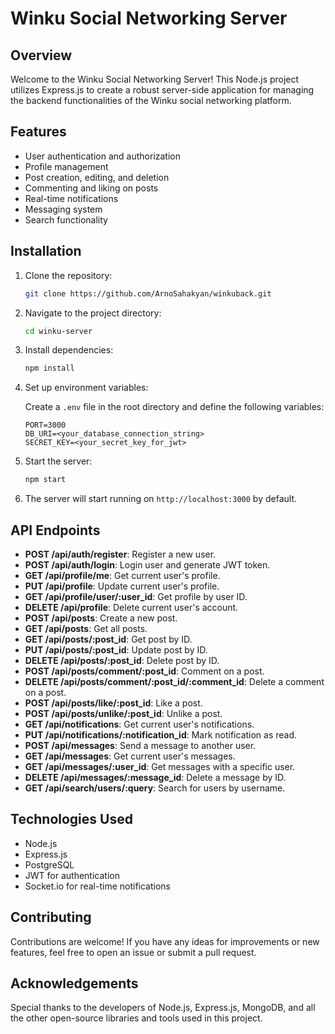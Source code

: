 # Winku Social Networking Server

## Overview

Welcome to the Winku Social Networking Server! This Node.js project utilizes Express.js to create a robust server-side application for managing the backend functionalities of the Winku social networking platform.

## Features

- User authentication and authorization
- Profile management
- Post creation, editing, and deletion
- Commenting and liking on posts
- Real-time notifications
- Messaging system
- Search functionality

## Installation

1. Clone the repository:

    ```bash
    git clone https://github.com/ArnoSahakyan/winkuback.git
    ```

2. Navigate to the project directory:

    ```bash
    cd winku-server
    ```

3. Install dependencies:

    ```bash
    npm install
    ```

4. Set up environment variables:

    Create a `.env` file in the root directory and define the following variables:

    ```
    PORT=3000
    DB_URI=<your_database_connection_string>
    SECRET_KEY=<your_secret_key_for_jwt>
    ```

5. Start the server:

    ```bash
    npm start
    ```

6. The server will start running on `http://localhost:3000` by default.

## API Endpoints

- **POST /api/auth/register**: Register a new user.
- **POST /api/auth/login**: Login user and generate JWT token.
- **GET /api/profile/me**: Get current user's profile.
- **PUT /api/profile**: Update current user's profile.
- **GET /api/profile/user/:user_id**: Get profile by user ID.
- **DELETE /api/profile**: Delete current user's account.
- **POST /api/posts**: Create a new post.
- **GET /api/posts**: Get all posts.
- **GET /api/posts/:post_id**: Get post by ID.
- **PUT /api/posts/:post_id**: Update post by ID.
- **DELETE /api/posts/:post_id**: Delete post by ID.
- **POST /api/posts/comment/:post_id**: Comment on a post.
- **DELETE /api/posts/comment/:post_id/:comment_id**: Delete a comment on a post.
- **POST /api/posts/like/:post_id**: Like a post.
- **POST /api/posts/unlike/:post_id**: Unlike a post.
- **GET /api/notifications**: Get current user's notifications.
- **PUT /api/notifications/:notification_id**: Mark notification as read.
- **POST /api/messages**: Send a message to another user.
- **GET /api/messages**: Get current user's messages.
- **GET /api/messages/:user_id**: Get messages with a specific user.
- **DELETE /api/messages/:message_id**: Delete a message by ID.
- **GET /api/search/users/:query**: Search for users by username.

## Technologies Used

- Node.js
- Express.js
- PostgreSQL
- JWT for authentication
- Socket.io for real-time notifications

## Contributing

Contributions are welcome! If you have any ideas for improvements or new features, feel free to open an issue or submit a pull request.

## Acknowledgements

Special thanks to the developers of Node.js, Express.js, MongoDB, and all the other open-source libraries and tools used in this project.

